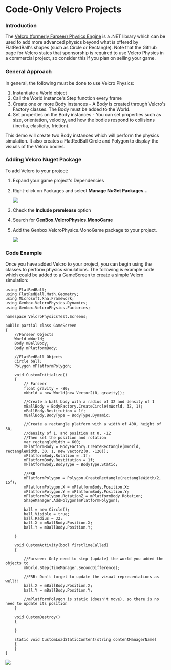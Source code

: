 # Code-Only Velcro Projects

### Introduction

The [Velcro (formerly Farseer) Physics Engine](https://github.com/Genbox/VelcroPhysics) is a .NET library which can be used to add more advanced physics beyond what is offered by FlatRedBall's shapes (such as Circle or Rectangle). Note that the Github page for Velcro states that sponsorship is required to use Velcro Physics in a commercial project, so consider this if you plan on selling your game.

### General Approach

In general, the following must be done to use Velcro Physics:

1. Instantiate a World object
2. Call the World instance's Step function every frame
3. Create one or more Body instances - A Body is created through Velcro's Factory classes. The Body must be added to the World.
4. Set properties on the Body instances - You can set properties such as size, orientation, velocity, and how the bodies respond to collisions (inertia, elasticity, friction).

This demo will create two Body instances which will perform the physics simulation. It also creates a FlatRedBall Circle and Polygon to display the visuals of the Velcro bodies.

### Adding Velcro Nuget Package

To add Velcro to your project:

1. Expand your game project's Dependencies
2.  Right-click on Packages and select **Manage NuGet Packages...**

    ![](../../.gitbook/assets/2023-05-img\_645b9201698a5.png)
3. Check the **Include prerelease** option
4. Search for **GenBox.VelcroPhysics.MonoGame**
5.  Add the Genbox.VelcroPhysics.MonoGame package to your project.

    ![](../../.gitbook/assets/2023-05-img\_645b92b86a8df.png)

### Code Example

Once you have added Velcro to your project, you can begin using the classes to perform physics simulations. The following is example code which could be added to a GameScreen to create a simple Velcro simulation:

```
using FlatRedBall;
using FlatRedBall.Math.Geometry;
using Microsoft.Xna.Framework;
using Genbox.VelcroPhysics.Dynamics;
using Genbox.VelcroPhysics.Factories;

namespace VelcroPhysicsTest.Screens;

public partial class GameScreen
{
    //Farseer Objects
    World mWorld;
    Body mBallBody;
    Body mPlatformBody;

    //FlatRedBall Objects
    Circle ball;
    Polygon mPlatformPolygon;

    void CustomInitialize()
    {
        // Farseer
        float gravity = -80;
        mWorld = new World(new Vector2(0, gravity));

        //Create a ball body with a radius of 32 and density of 1
        mBallBody = BodyFactory.CreateCircle(mWorld, 32, 1);
        mBallBody.Restitution = 1f;
        mBallBody.BodyType = BodyType.Dynamic;

        //Create a rectangle platform with a width of 400, height of 30,
        //density of 1, and position at 0, -12
        //Then set the position and rotation
        var rectangleWidth = 600;
        mPlatformBody = BodyFactory.CreateRectangle(mWorld, rectangleWidth, 30, 1, new Vector2(0, -120));
        mPlatformBody.Rotation = .1f;
        mPlatformBody.Restitution = 1f;
        mPlatformBody.BodyType = BodyType.Static;

        //FRB
        mPlatformPolygon = Polygon.CreateRectangle(rectangleWidth/2, 15f);
        mPlatformPolygon.X = mPlatformBody.Position.X;
        mPlatformPolygon.Y = mPlatformBody.Position.Y;
        mPlatformPolygon.RotationZ = mPlatformBody.Rotation;
        ShapeManager.AddPolygon(mPlatformPolygon);

        ball = new Circle();
        ball.Visible = true;
        ball.Radius = 32;
        ball.X = mBallBody.Position.X;
        ball.Y = mBallBody.Position.Y;

    }

    void CustomActivity(bool firstTimeCalled)
    {

        //Farseer: Only need to step (update) the world you added the objects to
        mWorld.Step(TimeManager.SecondDifference);

        //FRB: Don't forget to update the visual representations as well!!
        ball.X = mBallBody.Position.X;
        ball.Y = mBallBody.Position.Y;

        //mPlatformPolygon is static (doesn't move), so there is no need to update its position
    }

    void CustomDestroy()
    {

    }

    static void CustomLoadStaticContent(string contentManagerName)
    {
    }
}
```

![](../../.gitbook/assets/2016-11-10\_06-51-41.gif)

###

###
